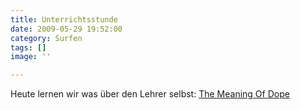 ```yaml
---
title: Unterrichtsstunde
date: 2009-05-29 19:52:00
category: Surfen
tags: []
image: ''

---
```


Heute lernen wir was über den Lehrer selbst: [The Meaning Of Dope](http://www.themeaningofdope.com/2009/05/29/live-fridays-the-teacher/)
